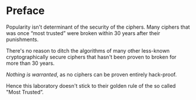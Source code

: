 # Preface
Popularity isn't determinant of the security of the ciphers. Many ciphers that was once “most trusted” were broken within 30 years after their punishments.

There's no reason to ditch the algorithms of many other less-known cryptographically secure ciphers that hasn't been proven to broken for more than 30 years.

_Nothing is warranted_, as no ciphers can be proven entirely hack-proof. 

Hence this laboratory doesn't stick to their golden rule of the so called "Most Trusted”.
